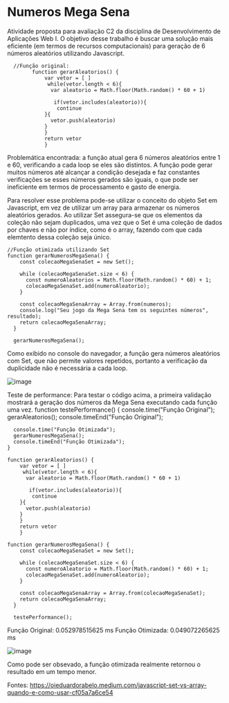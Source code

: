 # Numeros Mega Sena

Atividade proposta para avaliação C2 da disciplina de Desenvolvimento de Aplicações Web I.
O objetivo desse trabalho é buscar uma solução mais eficiente (em termos de recursos computacionais) para geração de 6 números aleatórios utilizando Javascript.

      //Função original:
            function gerarAleatorios() {
                var vetor = [ ] 
                 while(vetor.length < 6){
                  var aleatorio = Math.floor(Math.random() * 60 + 1)
                  
                   if(vetor.includes(aleatorio)){
                    continue
                }{
                  vetor.push(aleatorio)
                }
                }
                return vetor
                }

Problemática encontrada: a função atual gera 6 números aleatórios entre 1 e 60, verificando a cada loop se eles são distintos.
A função pode gerar muitos números até alcançar a condição desejada e faz constantes verificações se esses números gerados são iguais, o que pode ser ineficiente 
em termos de processamento e gasto de energia.

Para resolver esse problema pode-se utilizar o conceito do objeto Set em Javascript, em vez de utilizar um array para armazenar os números
aleatórios gerados. Ao utilizar Set assegura-se que os elementos da coleção não sejam duplicados, uma vez que o Set é uma coleção de 
dados por chaves e não por índice, como é o array, fazendo com que cada elemtento dessa coleção seja único.

    //Função otimizada utilizando Set
    function gerarNumerosMegaSena() {
        const colecaoMegaSenaSet = new Set();
      
        while (colecaoMegaSenaSet.size < 6) {
          const numeroAleatorios = Math.floor(Math.random() * 60) + 1;
          colecaoMegaSenaSet.add(numeroAleatorio);
        }
      
        const colecaoMegaSenaArray = Array.from(numeros);
        console.log("Seu jogo da Mega Sena tem os seguintes números", resultado);
        return colecaoMegaSenaArray;
      }
      
      gerarNumerosMegaSena();

  Como exibido no console do navegador, a função gera números aleatórios com Set, que não permite valores repetidos, portanto a verificação
  da duplicidade não é necessária a cada loop.

  ![image](https://github.com/user-attachments/assets/94a9c264-6309-4654-98f0-7b5245054b6c)

Teste de performance:
Para testar o código acima, a primeira validação mostrará a geração dos números da Mega Sena executando cada função uma vez.
    function testePerformance() {
      console.time("Função Original");
      gerarAleatorios();
      console.timeEnd("Função Original");
    
      console.time("Função Otimizada");
      gerarNumerosMegaSena();
      console.timeEnd("Função Otimizada");
    }
    
    function gerarAleatorios() {
        var vetor = [ ] 
         while(vetor.length < 6){
          var aleatorio = Math.floor(Math.random() * 60 + 1)
          
           if(vetor.includes(aleatorio)){
            continue
        }{
          vetor.push(aleatorio)
        }
        }
        return vetor
        }
    
    function gerarNumerosMegaSena() {
        const colecaoMegaSenaSet = new Set();
      
        while (colecaoMegaSenaSet.size < 6) {
          const numeroAleatorio = Math.floor(Math.random() * 60) + 1;
          colecaoMegaSenaSet.add(numeroAleatorio);
        }
      
        const colecaoMegaSenaArray = Array.from(colecaoMegaSenaSet);
        return colecaoMegaSenaArray;
      }
      
      testePerformance();

Função Original: 0.052978515625 ms
Função Otimizada: 0.049072265625 ms

![image](https://github.com/user-attachments/assets/431f2800-259c-4ff9-a5d2-930203732a66)

Como pode ser obsevado, a função otimizada realmente retornou o resultado em um tempo menor.

Fontes: https://oieduardorabelo.medium.com/javascript-set-vs-array-quando-e-como-usar-cf05a7a6ce54
